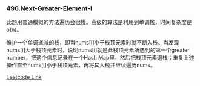 ### 496.Next-Greater-Element-I

此题用普通模拟的方法遍历会很慢。高级的算法是利用到单调栈，时间复杂度是o(n)。

维护一个单调递减的栈，即当nums[i]小于栈顶元素时就不断入栈。当发现nums[i]大于栈顶元素时，说明nums[i]就是此栈顶元素所遇到的第一个greater number，把这个信息记录在一个Hash Map里，然后把栈顶元素退栈；重复上述操作直至nums[i]小于栈顶元素，再将其入栈并继续遍历nums。


[Leetcode Link](https://leetcode.com/problems/next-greater-element-i)